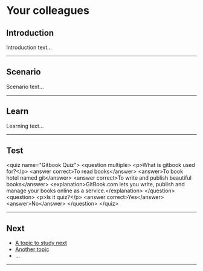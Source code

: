 # Your colleagues

## Introduction

Introduction text...
***
## Scenario

Scenario text...
***
## Learn

Learning text...
***
## Test

&lt;quiz name=&quot;Gitbook Quiz&quot;&gt;
    &lt;question multiple&gt;
        &lt;p&gt;What is gitbook used for?&lt;/p&gt;
        &lt;answer correct&gt;To read books&lt;/answer&gt;
        &lt;answer&gt;To book hotel named git&lt;/answer&gt;
        &lt;answer correct&gt;To write and publish beautiful books&lt;/answer&gt;
        &lt;explanation&gt;GitBook.com lets you write, publish and manage your books online as a service.&lt;/explanation&gt;
    &lt;/question&gt;
    &lt;question&gt;
        &lt;p&gt;Is it quiz?&lt;/p&gt;
        &lt;answer correct&gt;Yes&lt;/answer&gt;
        &lt;answer&gt;No&lt;/answer&gt;
    &lt;/question&gt;
&lt;/quiz&gt;
***
## Next

 * [A topic to study next](en/topics/_topic/_unit/index.md)
 * [Another topic](en/topics/_topic/_unit/index.md)
 * ...
***